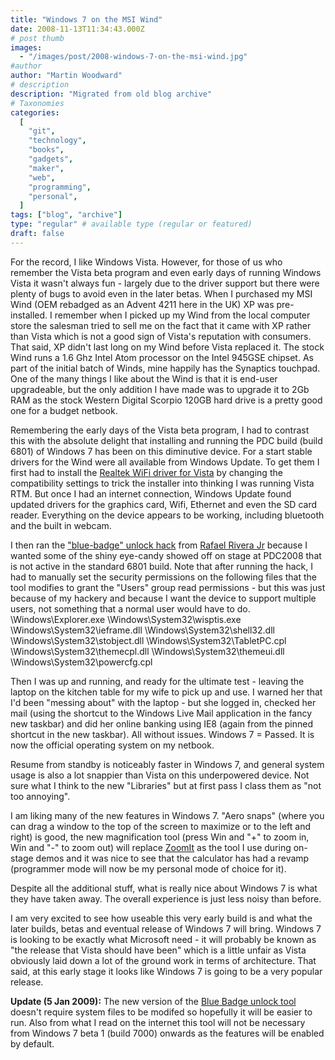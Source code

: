 ```yaml
---
title: "Windows 7 on the MSI Wind"
date: 2008-11-13T11:34:43.000Z
# post thumb
images:
  - "/images/post/2008-windows-7-on-the-msi-wind.jpg"
#author
author: "Martin Woodward"
# description
description: "Migrated from old blog archive"
# Taxonomies
categories:
  [
    "git",
    "technology",
    "books",
    "gadgets",
    "maker",
    "web",
    "programming",
    "personal",
  ]
tags: ["blog", "archive"]
type: "regular" # available type (regular or featured)
draft: false
---
```


[](http://www.woodwardweb.com/WindowsLiveWriter/Windows7onMSIWind_9736/windwin7m3_2.jpg)

For the record, I like Windows Vista. However, for those of us who remember the Vista beta program and even early days of running Windows Vista it wasn't always fun - largely due to the driver support but there were plenty of bugs to avoid even in the later betas. When I purchased my MSI Wind (OEM rebadged as an Advent 4211 here in the UK) XP was pre-installed. I remember when I picked up my Wind from the local computer store the salesman tried to sell me on the fact that it came with XP rather than Vista which is not a good sign of Vista's reputation with consumers. That said, XP didn't last long on my Wind before Vista replaced it. The stock Wind runs a 1.6 Ghz Intel Atom processor on the Intel 945GSE chipset. As part of the initial batch of Winds, mine happily has the Synaptics touchpad. One of the many things I like about the Wind is that it is end-user upgradeable, but the only addition I have made was to upgrade it to 2Gb RAM as the stock Western Digital Scorpio 120GB hard drive is a pretty good one for a budget netbook.

Remembering the early days of the Vista beta program, I had to contrast this with the absolute delight that installing and running the PDC build (build 6801) of Windows 7 has been on this diminutive device. For a start stable drivers for the Wind were all available from Windows Update. To get them I first had to install the [Realtek WiFi driver for Vista](http://www.realtek.com.tw/downloads/downloadsView.aspx?Langid=1&PNid=40&PFid=40&Level=5&Conn=4&DownTypeID=3&GetDown=false&Downloads=true#RTL8187SE) by changing the compatibility settings to trick the installer into thinking I was running Vista RTM. But once I had an internet connection, Windows Update found updated drivers for the graphics card, Wifi, Ethernet and even the SD card reader. Everything on the device appears to be working, including bluetooth and the built in webcam.

I then ran the ["blue-badge" unlock hack](http://www.withinwindows.com/2008/11/09/blue-badge-tool-now-available-unlocks-all-known-protected-features/) from [Rafael Rivera Jr](http://www.withinwindows.com/) because I wanted some of the shiny eye-candy showed off on stage at PDC2008 that is not active in the standard 6801 build. Note that after running the hack, I had to manually set the security permissions on the following files that the tool modifies to grant the "Users" group read permissions - but this was just because of my hackery and because I want the device to support multiple users, not something that a normal user would have to do. \Windows\Explorer.exe \Windows\System32\wisptis.exe \Windows\System32\ieframe.dll \Windows\System32\shell32.dll \Windows\System32\stobject.dll \Windows\System32\TabletPC.cpl \Windows\System32\themecpl.dll \Windows\System32\themeui.dll \Windows\System32\powercfg.cpl

Then I was up and running, and ready for the ultimate test - leaving the laptop on the kitchen table for my wife to pick up and use. I warned her that I'd been "messing about" with the laptop - but she logged in, checked her mail (using the shortcut to the Windows Live Mail application in the fancy new taskbar) and did her online banking using IE8 (again from the pinned shortcut in the new taskbar). All without issues. Windows 7 = Passed. It is now the official operating system on my netbook.

Resume from standby is noticeably faster in Windows 7, and general system usage is also a lot snappier than Vista on this underpowered device. Not sure what I think to the new "Libraries" but at first pass I class them as "not too annoying".

I am liking many of the new features in Windows 7. "Aero snaps" (where you can drag a window to the top of the screen to maximize or to the left and right) is good, the new magnification tool (press Win and "+" to zoom in, Win and "-" to zoom out) will replace [ZoomIt](http://technet.microsoft.com/en-us/sysinternals/bb897434.aspx) as the tool I use during on-stage demos and it was nice to see that the calculator has had a revamp (programmer mode will now be my personal mode of choice for it).

Despite all the additional stuff, what is really nice about Windows 7 is what they have taken away. The overall experience is just less noisy than before.

I am very excited to see how useable this very early build is and what the later builds, betas and eventual release of Windows 7 will bring. Windows 7 is looking to be exactly what Microsoft need - it will probably be known as "the release that Vista should have been" which is a little unfair as Vista obviously laid down a lot of the ground work in terms of architecture. That said, at this early stage it looks like Windows 7 is going to be a very popular release.

**Update (5 Jan 2009):** The new version of the [Blue Badge unlock tool](http://www.withinwindows.com/2008/12/09/blue-badge-rev-3-adds-registry-override-bits-aero-peek-enabled/) doesn't require system files to be modifed so hopefully it will be easier to run. Also from what I read on the internet this tool will not be necessary from Windows 7 beta 1 (build 7000) onwards as the features will be enabled by default.
